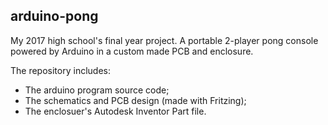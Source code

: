 ## arduino-pong

My 2017 high school's final year project. A portable 2-player pong console powered by Arduino in a custom made PCB and enclosure.

The repository includes:
*   The arduino program source code;
*   The schematics and PCB design (made with Fritzing);
*   The enclosuer's Autodesk Inventor Part file.
